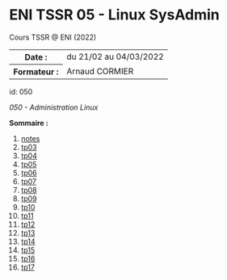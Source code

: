 # ENI TSSR 05 - Linux SysAdmin
Cours TSSR @ ENI (2022)

<table>
	<tr>
		<th>Date :</th>
		<td>du 21/02 au 04/03/2022</td>
	</tr>
	<tr>
		<th>Formateur :</th>
		<td>Arnaud CORMIER</td>
	</tr>
</table>

id: 050

*050 - Administration Linux*

**Sommaire :**

1. [notes](notes/notes.html)
2. [tp03](notes/tp03.html)
3. [tp04](notes/tp04.html)
4. [tp05](notes/tp05.html)
5. [tp06](notes/tp06.html)
6. [tp07](notes/tp07.html)
7. [tp08](notes/tp08.html)
8. [tp09](notes/tp09.html)
9. [tp10](notes/tp10.html)
10. [tp11](notes/tp11.html)
11. [tp12](notes/tp12.html)
12. [tp13](notes/tp13.html)
13. [tp14](notes/tp14.html)
14. [tp15](notes/tp15.html)
15. [tp16](notes/tp16.html)
16. [tp17](notes/tp17.html)


